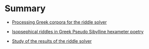 # Summary

* [Processing Greek corpora for the riddle solver](chapter1.md)

* [Isopsephical riddles in Greek Pseudo Sibylline hexameter poetry](chapter2.md)

* [Study of the results of the riddle solver](chapter3.md)
